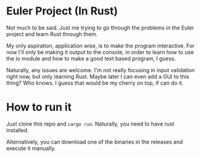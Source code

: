 # Euler Project (In Rust)

Not much to be said. Just me trying to go through the problems in the Euler project and learn Rust through them.

My only aspiration, application wise, is to make the program interactive. For now I'll only be making it output to the console, in order to learn how to use the io module and how to make a good text based program, I guess.

Naturally, any issues are welcome. I'm not really focusing in input validation right now, but only learning Rust. Maybe later I can even add a GUI to this thing? Who knows. I guess that would be my cherry on top, if can do it.

# How to run it

Just clone this repo and `cargo run`. Naturally, you need to have rust installed.

Alternatively, you can download one of the binaries in the releases and execute it manually.
